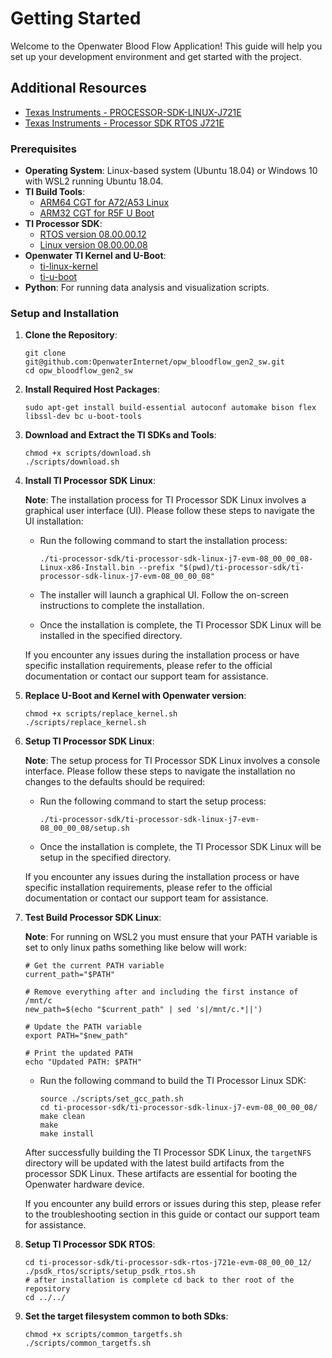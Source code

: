 # Getting Started

Welcome to the Openwater Blood Flow Application! This guide will help you set up your development environment and get started with the project.

## Additional Resources
- [Texas Instruments - PROCESSOR-SDK-LINUX-J721E](https://software-dl.ti.com/jacinto7/esd/processor-sdk-linux-jacinto7/08_00_00_08/exports/docs/linux/Overview.html)
- [Texas Instruments - Processor SDK RTOS J721E](https://software-dl.ti.com/jacinto7/esd/processor-sdk-rtos-jacinto7/08_00_00_12/exports/docs/psdk_rtos/docs/user_guide/index.html)

### Prerequisites

- **Operating System**: Linux-based system (Ubuntu 18.04) or Windows 10 with WSL2 running Ubuntu 18.04.
- **TI Build Tools**: 
  - [ARM64 CGT for A72/A53 Linux](https://developer.arm.com/-/media/Files/downloads/gnu-a/9.2-2019.12/binrel/gcc-arm-9.2-2019.12-x86_64-aarch64-none-linux-gnu.tar.xz)
  - [ARM32 CGT for R5F U Boot](https://developer.arm.com/-/media/Files/downloads/gnu-a/9.2-2019.12/binrel/gcc-arm-9.2-2019.12-x86_64-arm-none-linux-gnueabihf.tar.xz)
- **TI Processor SDK**: 
  - [RTOS version 08.00.00.12](https://dr-download.ti.com/software-development/software-development-kit-sdk/MD-bA0wfI4X2g/08.00.00.12/ti-processor-sdk-rtos-j721e-evm-08_00_00_12.tar.gz)
  - [Linux version 08.00.00.08](https://dr-download.ti.com/software-development/software-development-kit-sdk/MD-U6uMjOroyO/08.00.00.08/ti-processor-sdk-linux-j7-evm-08_00_00_08-Linux-x86-Install.bin)
- **Openwater TI Kernel and U-Boot**: 
  - [ti-linux-kernel](https://github.com/OpenwaterInternet/ti-linux-kernel.git)
  - [ti-u-boot](https://github.com/OpenwaterInternet/ti-u-boot.git)
- **Python**: For running data analysis and visualization scripts.

### Setup and Installation

1. **Clone the Repository**:
   ```shell
   git clone git@github.com:OpenwaterInternet/opw_bloodflow_gen2_sw.git
   cd opw_bloodflow_gen2_sw
   ```

2. **Install Required Host Packages**:
   ```shell
   sudo apt-get install build-essential autoconf automake bison flex libssl-dev bc u-boot-tools
   ```

3. **Download and Extract the TI SDKs and Tools**:
   ```shell
   chmod +x scripts/download.sh
   ./scripts/download.sh
   ```

4. **Install TI Processor SDK Linux**:

   **Note**: The installation process for TI Processor SDK Linux involves a graphical user interface (UI). Please follow these steps to navigate the UI installation:

   - Run the following command to start the installation process:

     ```shell
     ./ti-processor-sdk/ti-processor-sdk-linux-j7-evm-08_00_00_08-Linux-x86-Install.bin --prefix "$(pwd)/ti-processor-sdk/ti-processor-sdk-linux-j7-evm-08_00_00_08"
     ```

   - The installer will launch a graphical UI. Follow the on-screen instructions to complete the installation. 

   - Once the installation is complete, the TI Processor SDK Linux will be installed in the specified directory.

   If you encounter any issues during the installation process or have specific installation requirements, please refer to the official documentation or contact our support team for assistance.

5. **Replace U-Boot and Kernel with Openwater version**:
   ```shell
   chmod +x scripts/replace_kernel.sh
   ./scripts/replace_kernel.sh
   ```

5. **Setup TI Processor SDK Linux**:

   **Note**: The setup process for TI Processor SDK Linux involves a console interface. Please follow these steps to navigate the installation no changes to the defaults should be required:

   - Run the following command to start the setup process:
      ```shell
      ./ti-processor-sdk/ti-processor-sdk-linux-j7-evm-08_00_00_08/setup.sh
      ```
   - Once the installation is complete, the TI Processor SDK Linux will be setup in the specified directory.

   If you encounter any issues during the installation process or have specific installation requirements, please refer to the official documentation or contact our support team for assistance.

6. **Test Build Processor SDK Linux**:

   **Note**: For running on WSL2 you must ensure that your PATH variable is set to only linux paths something like below will work:
      ```shell
      # Get the current PATH variable
      current_path="$PATH"

      # Remove everything after and including the first instance of /mnt/c
      new_path=$(echo "$current_path" | sed 's|/mnt/c.*||')

      # Update the PATH variable
      export PATH="$new_path"

      # Print the updated PATH
      echo "Updated PATH: $PATH"
      ```

   - Run the following command to build the TI Processor Linux SDK:
      ```shell
      source ./scripts/set_gcc_path.sh
      cd ti-processor-sdk/ti-processor-sdk-linux-j7-evm-08_00_00_08/
      make clean
      make 
      make install
      ```
   After successfully building the TI Processor SDK Linux, the `targetNFS` directory will be updated with the latest build artifacts from the processor SDK Linux. These artifacts are essential for booting the Openwater hardware device.

   If you encounter any build errors or issues during this step, please refer to the troubleshooting section in this guide or contact our support team for assistance.

7. **Setup TI Processor SDK RTOS**:
   ```shell
   cd ti-processor-sdk/ti-processor-sdk-rtos-j721e-evm-08_00_00_12/
   ./psdk_rtos/scripts/setup_psdk_rtos.sh 
   # after installation is complete cd back to ther root of the repository
   cd ../../
   ```
7. **Set the target filesystem common to both SDks**:
   ```shell
   chmod +x scripts/common_targetfs.sh
   ./scripts/common_targetfs.sh
   ```